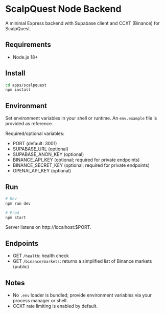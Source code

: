 # ScalpQuest Node Backend

A minimal Express backend with Supabase client and CCXT (Binance) for ScalpQuest.

## Requirements
- Node.js 18+

## Install
```bash
cd apps/scalpquest
npm install
```

## Environment
Set environment variables in your shell or runtime. An `env.example` file is provided as reference.

Required/optional variables:
- PORT (default: 3001)
- SUPABASE_URL (optional)
- SUPABASE_ANON_KEY (optional)
- BINANCE_API_KEY (optional; required for private endpoints)
- BINANCE_SECRET_KEY (optional; required for private endpoints)
- OPENAI_API_KEY (optional)

## Run
```bash
# Dev
npm run dev

# Prod
npm start
```

Server listens on http://localhost:$PORT.

## Endpoints
- GET `/health`: health check
- GET `/binance/markets`: returns a simplified list of Binance markets (public)

## Notes
- No `.env` loader is bundled; provide environment variables via your process manager or shell.
- CCXT rate limiting is enabled by default.


